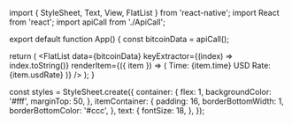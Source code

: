 import { StyleSheet, Text, View, FlatList } from 'react-native';
import React from 'react';
import apiCall from './ApiCall';

export default function App() {
  const bitcoinData = apiCall();

  return (
    <View style={styles.container}>
      <FlatList
        data={bitcoinData}
        keyExtractor={(index) => index.toString()}
        renderItem={({ item }) => (
          <View style={styles.itemContainer}>
            <Text style={styles.text}>Time: {item.time}</Text>
            <Text style={styles.text}>USD Rate: {item.usdRate}</Text>
          </View>
        )}
      />
    </View>
  );
}

const styles = StyleSheet.create({
  container: {
    flex: 1,
    backgroundColor: '#fff',
    marginTop: 50,
  },
  itemContainer: {
    padding: 16,
    borderBottomWidth: 1,
    borderBottomColor: '#ccc',
  },
  text: {
    fontSize: 18,
  },
});




